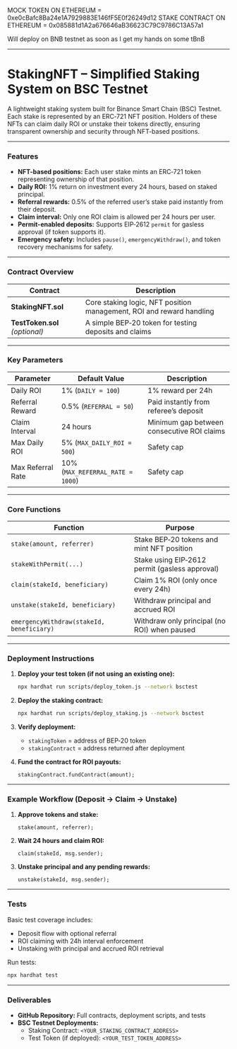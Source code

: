 MOCK TOKEN ON ETHEREUM = 0xe0cBafc8Ba24e1A7929883E146fF5E0f26249d12
STAKE CONTRACT ON ETHEREUM = 0x085881d1A2a676646aB36623C79C9786C13A57a1

Will deploy on BNB testnet as soon as I get my hands on some tBnB

---

# StakingNFT – Simplified Staking System on BSC Testnet

A lightweight staking system built for Binance Smart Chain (BSC) Testnet. Each stake is represented by an ERC‑721 NFT position. Holders of these NFTs can claim daily ROI or unstake their tokens directly, ensuring transparent ownership and security through NFT-based positions.

---

### Features

- **NFT-based positions:** Each user stake mints an ERC‑721 token representing ownership of that position.
- **Daily ROI:** 1% return on investment every 24 hours, based on staked principal.
- **Referral rewards:** 0.5% of the referred user’s stake paid instantly from their deposit.
- **Claim interval:** Only one ROI claim is allowed per 24 hours per user.
- **Permit-enabled deposits:** Supports EIP‑2612 `permit` for gasless approval (if token supports it).
- **Emergency safety:** Includes `pause()`, `emergencyWithdraw()`, and token recovery mechanisms for safety.

---

### Contract Overview

| Contract                       | Description                                                          |
| ------------------------------ | -------------------------------------------------------------------- |
| **StakingNFT.sol**             | Core staking logic, NFT position management, ROI and reward handling |
| **TestToken.sol** _(optional)_ | A simple BEP‑20 token for testing deposits and claims                |

---

### Key Parameters

| Parameter         | Default Value                    | Description                                |
| ----------------- | -------------------------------- | ------------------------------------------ |
| Daily ROI         | 1% (`DAILY = 100`)               | 1% reward per 24h                          |
| Referral Reward   | 0.5% (`REFERRAL = 50`)           | Paid instantly from referee’s deposit      |
| Claim Interval    | 24 hours                         | Minimum gap between consecutive ROI claims |
| Max Daily ROI     | 5% (`MAX_DAILY_ROI = 500`)       | Safety cap                                 |
| Max Referral Rate | 10% (`MAX_REFERRAL_RATE = 1000`) | Safety cap                                 |

---

### Core Functions

| Function                                  | Purpose                                        |
| ----------------------------------------- | ---------------------------------------------- |
| `stake(amount, referrer)`                 | Stake BEP‑20 tokens and mint NFT position      |
| `stakeWithPermit(...)`                    | Stake using EIP‑2612 permit (gasless approval) |
| `claim(stakeId, beneficiary)`             | Claim 1% ROI (only once every 24h)             |
| `unstake(stakeId, beneficiary)`           | Withdraw principal and accrued ROI             |
| `emergencyWithdraw(stakeId, beneficiary)` | Withdraw only principal (no ROI) when paused   |

---

### Deployment Instructions

1. **Deploy your test token (if not using an existing one):**

   ```bash
   npx hardhat run scripts/deploy_token.js --network bsctest
   ```

2. **Deploy the staking contract:**

   ```bash
   npx hardhat run scripts/deploy_staking.js --network bsctest
   ```

3. **Verify deployment:**

   - `stakingToken` = address of BEP‑20 token
   - `stakingContract` = address returned after deployment

4. **Fund the contract for ROI payouts:**
   ```solidity
   stakingContract.fundContract(amount);
   ```

---

### Example Workflow (Deposit → Claim → Unstake)

1. **Approve tokens and stake:**
   ```solidity
   stake(amount, referrer);
   ```
2. **Wait 24 hours and claim ROI:**
   ```solidity
   claim(stakeId, msg.sender);
   ```
3. **Unstake principal and any pending rewards:**
   ```solidity
   unstake(stakeId, msg.sender);
   ```

---

### Tests

Basic test coverage includes:

- Deposit flow with optional referral
- ROI claiming with 24h interval enforcement
- Unstaking with principal and accrued ROI retrieval

Run tests:

```bash
npx hardhat test
```

---

### Deliverables

- **GitHub Repository:** Full contracts, deployment scripts, and tests
- **BSC Testnet Deployments:**
  - Staking Contract: `<YOUR_STAKING_CONTRACT_ADDRESS>`
  - Test Token (if deployed): `<YOUR_TEST_TOKEN_ADDRESS>`
